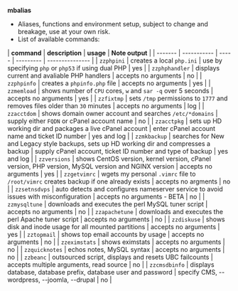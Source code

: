 **mbalias**
- Aliases, functions and environment setup, subject to change and breakage, use
at your own risk.  
- List of available commands:

| **command** | **description** | **usage** | **Note output** |
| ------- | ----------- | ----- | --------- | --------------- |
| `zzphpini` | creates a local `php.ini` | use by specifying `php` or `php53` if using dual PHP | yes |
| `zzphphandler` | displays current and avaliable PHP handlers | accepts no arguments | no |
| `zzphpinfo` | creates a `phpinfo.php` file | accepts no arguments | yes |
| `zzmemload` | shows number of `CPU` cores, `w` and `sar -q` over 5 seconds | accepts no arguments | yes |
| `zzfixtmp` | sets `/tmp` permissions to `1777` and removes files older than `30` minutes | accepts no arguments | log |
| `zzacctdom` | shows domain owner account and searches `/etc/*domains` | supply either `FQDN` or cPanel account name | no |
| `zzacctpkg` | sets up HD working dir and packages a live cPanel account | enter cPanel account name and ticket ID number | yes and log |
| `zzmkbackup` | searches for New and Legacy style backups, sets up HD working dir and compresses a backup | supply cPanel account, ticket ID number and type of backup | yes and log |
| `zzversions` | shows CentOS version, kernel version, cPanel version, PHP version, MySQL version and NGINX version | accepts no arguments | yes |
| `zzgetvimrc` | wgets my personal `.vimrc` file to `/root/vimrc` creates backup if one already exists | accepts no argments | no |
| `zzsetnsdvps` | auto detects and configures nameserver service to avoid issues with misconfiguration | accepts no arguments - BETA | no |
| `zzmysqltune` | downloads and executes the perl MySQL tuner script | accepts no arguments | no |
| `zzapachetune` | downloads and executes the perl Apache tuner script | accepts no arguments | no |
| `zzdiskuse` | shows disk and inode usage for all mounted partitions | accepts no arguments | yes |
| `zztopmail` | shows top email accounts by usage | accepts no arguments | no |
| `zzeximstats` | shows eximstats | accepts no arguments | no |
| `zzquicknotes` | echos notes, MySQL syntax | accepts no arguments | no |
| `zzbeanc` | outsourced script, displays and resets UBC failcounts | accepts multiple arguments, read source | no |
| `zzcmsdbinfo` | displays database, database prefix, database user and password | specify CMS, --wordpress, --joomla, --drupal | no |
